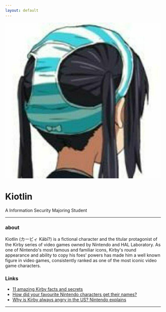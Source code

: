 ```yaml
---
layout: default
---
```


![avatar](avatar.jpg)

# Kiotlin

A Information Security Majoring Student

- - -

### about

Kiotlin (カービィ Kābī?) is a fictional character and the titular protagonist of the Kirby series of video games owned by Nintendo and HAL Laboratory. As one of Nintendo's most famous and familiar icons, Kirby's round appearance and ability to copy his foes' powers has made him a well known figure in video games, consistently ranked as one of the most iconic video game characters. 

### Links

 * [11 amazing Kirby facts and secrets](http://www.officialnintendomagazine.co.uk/41729/11-amazing-kirby-facts-and-secrets/)
 * [How did your favourite Nintendo characters get their names?](http://www.officialnintendomagazine.co.uk/42153/how-did-mario-get-his-name-and-the-origins-of-your-favourite-nintendo-stars/?page=6)
 * [Why is Kirby always angry in the US? Nintendo explains](http://www.gamespot.com/articles/why-is-kirby-always-angry-in-the-us-nintendo-explains/1100-6419263/)

- - -
